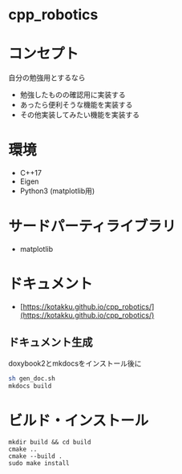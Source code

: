 # cpp_robotics

# コンセプト
自分の勉強用とするなら
- 勉強したものの確認用に実装する
- あったら便利そうな機能を実装する
- その他実装してみたい機能を実装する

# 環境
- C++17
- Eigen
- Python3 (matplotlib用)

# サードパーティライブラリ
- matplotlib

# ドキュメント
- [https://kotakku.github.io/cpp_robotics/](https://kotakku.github.io/cpp_robotics/)

## ドキュメント生成
doxybook2とmkdocsをインストール後に

```sh
sh gen_doc.sh
mkdocs build
```

# ビルド・インストール
```
mkdir build && cd build
cmake ..
cmake --build .
sudo make install
```